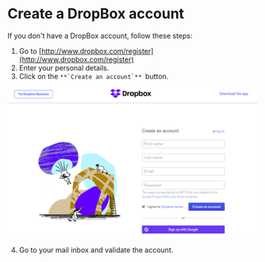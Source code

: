 # Create a DropBox account

If you don't have a DropBox account, follow these steps:

1. Go to [http://www.dropbox.com/register](http://www.dropbox.com/register)
2. Enter your personal details.
3. Click on the ``**`Create an account`** ``button.

![](../.gitbook/assets/image%20%28135%29.png)

4. Go to your mail inbox and validate the account.


